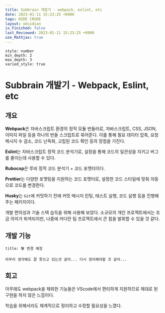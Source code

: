 ```yaml
---
title: Subbrain 개발기 - webpack, eslint, etc
date: 2023-01-11 15:23:25 +0900
tags: HIDE CRUDE 
layout: obsidian
is_Finished: false
last_Reviewed: 2023-01-11 15:23:25 +0900
use_Mathjax: true
---
```


```toc
style: number
min_depth: 2
max_depth: 3
varied_style: true
```

# Subbrain 개발기 - Webpack, Eslint, etc

## 개요

**Webpack**은 자바스크립트 환경의 정적 모듈 번들러로, 자바스크립트, CSS, JSON, 이미지 파일 등을 하나의 번들 스크립트로 묶어준다.
이를 통해 필요 데이터 압축, 요청 메시지 수 감소, 코드 난독화, 고립된 코드 확인 등의 장점을 가진다.

**Eslint**는 자바스크립트 정적 코드 분석기로, 설정을 통해 코드의 일관성을 지키고 버그를 줄이는데 사용할 수 있다.

**Rubocop**은 루비 정적 코드 분석기 + 코드 포멧터이다.

**Prettier**는 다양한 포맷팅을 지원하는 코드 포멧터로, 설정한 코드 스타일에 맞춰 자동으로 코드를 변경한다.

**Husky**는 `Git`에 커밋하기 전에 커밋 메시지 린팅, 테스트 실행, 코드 실행 등을 진행해주는 패키지이다.

개발 편의성과 기술 스택 습득을 위해 사용해 보았다. 소규모의 개인 프로젝트에서는 조금 의미가 퇴색되지만, 나중에 커다란 팀 프로젝트에서 큰 힘을 발휘할 수 있을 것 같다.

## 개발 기능
```ad-warning
title: 🛠️ 변경 예정

아무리 생각해도 잘 못쓰고 있는것 같아... 다시 정리해야할 것 같아...
```

## 회고

아무래도 webpack을 제외한 기능들은 VScode에서 편리하게 지원하므로 제대로 된 구현을 하지 않은 느낌이다.

학습을 위해서라도 체계적으로 정리하고 수정할 필요성을 느꼈다.